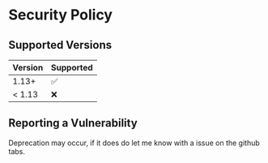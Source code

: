 # Security Policy

## Supported Versions


| Version | Supported          |
| ------- | ------------------ |
| 1.13+   | :white_check_mark: |
| < 1.13  | :x:                |

## Reporting a Vulnerability

Deprecation may occur, if it does do let me know with a issue on the github tabs.

